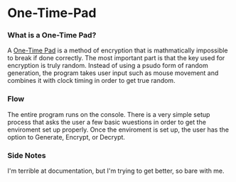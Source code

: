 # One-Time-Pad
### What is a One-Time Pad?
A [One-Time Pad](https://en.wikipedia.org/wiki/One-time_pad) is a method of encryption that is mathmatically impossible to break if done correctly. 
The most important part is that the key used for encryption is truly random. Instead of using a psudo form of random generation, the program takes user input such as mouse movement
and combines it with clock timing in order to get true random.

### Flow
The entire program runs on the console. There is a very simple setup process that asks the user a few basic wuestions in order to get the enviroment set up properly.
Once the enviroment is set up, the user has the option to Generate, Encrypt, or Decrypt.

### Side Notes
I'm terrible at documentation, but I'm trying to get better, so bare with me.
